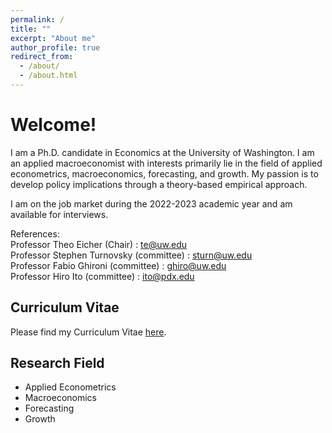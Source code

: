 ```yaml
---
permalink: /
title: ""
excerpt: "About me"
author_profile: true
redirect_from: 
  - /about/
  - /about.html
---
```


Welcome! 
======
I am a Ph.D. candidate in Economics at the University of Washington.
I am an applied macroeconomist with interests primarily lie in the field of applied econometrics, macroeconomics, forecasting, and growth. My passion is to develop policy implications through a theory-based empirical approach. 

I am on the job market during the 2022-2023 academic year and am available for interviews. 

References: <br/>
Professor Theo Eicher (Chair) : [te@uw.edu](mailto:te@uw.edu) <br/>
Professor Stephen Turnovsky (committee) : sturn@uw.edu <br/>
Professor Fabio Ghironi (committee) : ghiro@uw.edu <br/>
Professor Hiro Ito (committee) : ito@pdx.edu




Curriculum Vitae
------
Please find my Curriculum Vitae [here](https://Reina-Kawai.github.io/files/econ_reina_cv.pdf).


Research Field
------
* Applied Econometrics
* Macroeconomics
* Forecasting
* Growth
  
